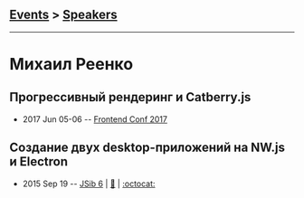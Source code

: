 ## [Events](../README.md) > [Speakers](../speakers.md)
---

# Михаил Реенко

## Прогрессивный рендеринг и Catberry.js
- 2017 Jun 05-06 -- [Frontend Conf 2017](https://www.youtube.com/watch?v=bF90kJ5sBnU)    
## Создание двух desktop-приложений на NW.js и Electron
- 2015 Sep 19 -- [JSib 6](https://www.youtube.com/watch?v=tsjj_I2p5HQ)  | [:notebook:](https://www.slideshare.net/JSibNsk/12-desktop-nodewebkit-electron) | [:octocat:](https://github.com/reenko/jsib_6) 
